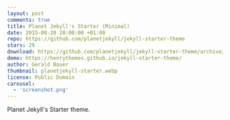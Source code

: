 ```yaml
---
layout: post
comments: true
title: Planet Jekyll's Starter (Minimal)
date: 2015-08-20 20:00:00 +01:00
repo: https://github.com/planetjekyll/jekyll-starter-theme
stars: 29
download: https://github.com/planetjekyll/jekyll-starter-theme/archive/gh-pages.zip
demo: https://henrythemes.github.io/jekyll-starter-theme/
author: Gerald Bauer
thumbnail: planetjekyll-starter.webp
license: Public Domain
carousel:
  - 'screenshot.png'
---
```


Planet Jekyll's Starter theme.
